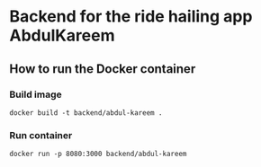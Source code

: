 # Backend for the ride hailing app AbdulKareem

## How to run the Docker container

### Build image

```
docker build -t backend/abdul-kareem .
```

### Run container

```
docker run -p 8080:3000 backend/abdul-kareem
```

